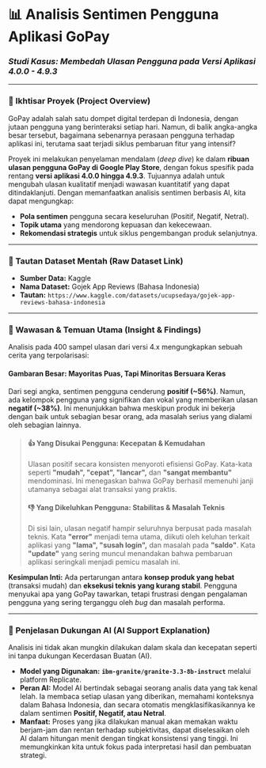 # 📊 Analisis Sentimen Pengguna Aplikasi GoPay

### *Studi Kasus: Membedah Ulasan Pengguna pada Versi Aplikasi 4.0.0 - 4.9.3*

---

### 📂 Ikhtisar Proyek (Project Overview)

GoPay adalah salah satu dompet digital terdepan di Indonesia, dengan jutaan pengguna yang berinteraksi setiap hari. Namun, di balik angka-angka besar tersebut, bagaimana sebenarnya perasaan pengguna terhadap aplikasi ini, terutama saat terjadi siklus pembaruan fitur yang intensif?

Proyek ini melakukan penyelaman mendalam (*deep dive*) ke dalam **ribuan ulasan pengguna GoPay di Google Play Store**, dengan fokus spesifik pada rentang **versi aplikasi 4.0.0 hingga 4.9.3**. Tujuannya adalah untuk mengubah ulasan kualitatif menjadi wawasan kuantitatif yang dapat ditindaklanjuti. Dengan memanfaatkan analisis sentimen berbasis AI, kita dapat mengungkap:
* **Pola sentimen** pengguna secara keseluruhan (Positif, Negatif, Netral).
* **Topik utama** yang mendorong kepuasan dan kekecewaan.
* **Rekomendasi strategis** untuk siklus pengembangan produk selanjutnya.

---

### 🔗 Tautan Dataset Mentah (Raw Dataset Link)

* **Sumber Data:** Kaggle
* **Nama Dataset:** Gojek App Reviews (Bahasa Indonesia)
* **Tautan:** `https://www.kaggle.com/datasets/ucupsedaya/gojek-app-reviews-bahasa-indonesia`

---

### 🎯 Wawasan & Temuan Utama (Insight & Findings)

Analisis pada 400 sampel ulasan dari versi 4.x mengungkapkan sebuah cerita yang terpolarisasi:

#### **Gambaran Besar: Mayoritas Puas, Tapi Minoritas Bersuara Keras**
Dari segi angka, sentimen pengguna cenderung **positif (~56%)**. Namun, ada kelompok pengguna yang signifikan dan vokal yang memberikan ulasan **negatif (~38%)**. Ini menunjukkan bahwa meskipun produk ini bekerja dengan baik untuk sebagian besar orang, ada masalah serius yang dialami oleh sebagian lainnya.

> #### 👍 Yang Disukai Pengguna: Kecepatan & Kemudahan
> Ulasan positif secara konsisten menyoroti efisiensi GoPay. Kata-kata seperti **"mudah", "cepat", "lancar",** dan **"sangat membantu"** mendominasi. Ini menegaskan bahwa GoPay berhasil memenuhi janji utamanya sebagai alat transaksi yang praktis.
>
> #### 👎 Yang Dikeluhkan Pengguna: Stabilitas & Masalah Teknis
> Di sisi lain, ulasan negatif hampir seluruhnya berpusat pada masalah teknis. Kata **"error"** menjadi tema utama, diikuti oleh keluhan terkait aplikasi yang **"lama", "susah login",** dan masalah pada **"saldo"**. Kata **"update"** yang sering muncul menandakan bahwa pembaruan aplikasi seringkali menjadi pemicu masalah ini.

**Kesimpulan Inti:** Ada pertarungan antara **konsep produk yang hebat** (transaksi mudah) dan **eksekusi teknis yang kurang stabil**. Pengguna menyukai apa yang GoPay tawarkan, tetapi frustrasi dengan pengalaman pengguna yang sering terganggu oleh *bug* dan masalah performa.

---

### 🤖 Penjelasan Dukungan AI (AI Support Explanation)

Analisis ini tidak akan mungkin dilakukan dalam skala dan kecepatan seperti ini tanpa dukungan Kecerdasan Buatan (AI).

* **Model yang Digunakan:** **`ibm-granite/granite-3.3-8b-instruct`** melalui platform Replicate.
* **Peran AI:** Model AI bertindak sebagai seorang analis data yang tak kenal lelah. Ia membaca setiap ulasan yang diberikan, memahami konteksnya dalam Bahasa Indonesia, dan secara otomatis mengklasifikasikannya ke dalam sentimen **Positif, Negatif, atau Netral**.
* **Manfaat:** Proses yang jika dilakukan manual akan memakan waktu berjam-jam dan rentan terhadap subjektivitas, dapat diselesaikan oleh AI dalam hitungan menit dengan tingkat konsistensi yang tinggi. Ini memungkinkan kita untuk fokus pada interpretasi hasil dan pembuatan strategi.
